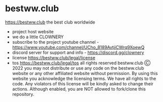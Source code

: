 # bestww.club
https://bestww.club
the best club worldwide
* project host website
* we do a little CLOWNERY
* subscribe to the project youtube channel - https://www.youtube.com/channel/UCho_8189AvtjiCWrq9XoewQ
* discord server for support and info - https://discord.gg/clownery
* license https://bestww.club/legal/license
* tos https://bestww.club/legal/tos
all rights reserved bestww.club Ⓒ 2022
you may not distribute or use any code on the bestww.club website or any other affiliated website without permission. 
By using this website you acknowledge the licensing terms.
We have all rights to the code.
Any violators of this license will be kindly asked to change their actions.
Although enabled, you are NOT allowed to fork/clone this repository.
